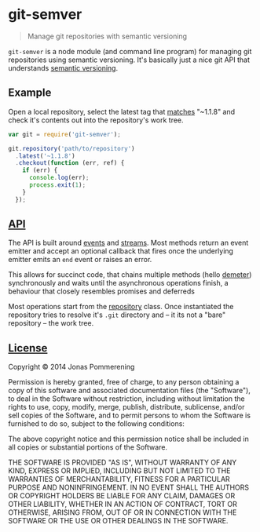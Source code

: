 # git-semver

> Manage git repositories with semantic versioning

`git-semver` is a node module (and command line program) for managing git
repositories using semantic versioning. It's basically just a nice git API
that understands [semantic versioning][semver].

## Example

Open a local repository, select the latest tag that
[matches](https://www.npmjs.org/package/semver) "~1.1.8" and
check it's contents out into the repository's work tree.

```javascript
var git = require('git-semver');

git.repository('path/to/repository')
  .latest('~1.1.8')
  .checkout(function (err, ref) {
    if (err) {
      console.log(err);
      process.exit(1);
    }
  });
```

## [API](doc/api)

The API is built around [events][events] and [streams][stream]. Most methods
return an event emitter and accept an optional callback that fires once the
underlying emitter emits an `end` event or raises an error.

This allows for succinct code, that chains multiple methods (hello
[demeter](http://en.wikipedia.org/wiki/Law_of_Demeter)) synchronously and
waits until the asynchronous operations finish, a behaviour that closely
resembles promises and deferreds

Most operations start from the [repository](doc/api/repository.md) class.
Once instantiated the repository tries to resolve it's `.git` directory and
– it its not a "bare" repository – the work tree.

[semver]: http://semver.org "Semantic Versioning 2.0.0"
[events]: http://nodejs.org/api/events.html "nodejs.org/api: Events"
[stream]: http://nodejs.org/api/stream.html "nodejs.org/api: Stream"

## [License](LICENSE-MIT)

Copyright © 2014 Jonas Pommerening

Permission is hereby granted, free of charge, to any person obtaining a copy of
this software and associated documentation files (the "Software"), to deal in
the Software without restriction, including without limitation the rights to
use, copy, modify, merge, publish, distribute, sublicense, and/or sell copies of
the Software, and to permit persons to whom the Software is furnished to do so,
subject to the following conditions:

The above copyright notice and this permission notice shall be included in all
copies or substantial portions of the Software.

THE SOFTWARE IS PROVIDED "AS IS", WITHOUT WARRANTY OF ANY KIND, EXPRESS OR
IMPLIED, INCLUDING BUT NOT LIMITED TO THE WARRANTIES OF MERCHANTABILITY, FITNESS
FOR A PARTICULAR PURPOSE AND NONINFRINGEMENT. IN NO EVENT SHALL THE AUTHORS OR
COPYRIGHT HOLDERS BE LIABLE FOR ANY CLAIM, DAMAGES OR OTHER LIABILITY, WHETHER
IN AN ACTION OF CONTRACT, TORT OR OTHERWISE, ARISING FROM, OUT OF OR IN
CONNECTION WITH THE SOFTWARE OR THE USE OR OTHER DEALINGS IN THE SOFTWARE.

